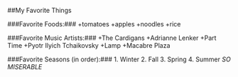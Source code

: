 ##My Favorite Things

###Favorite Foods:###
	+tomatoes
	+apples
	+noodles
	+rice

###Favorite Music Artists:###
	+The Cardigans
	+Adrianne Lenker
	+Part Time
	+Pyotr Ilyich Tchaikovsky
	+Lamp
	+Macabre Plaza

###Favorite Seasons (in order):###
	1. Winter
	2. Fall
	3. Spring
	4. Summer _SO MISERABLE_
